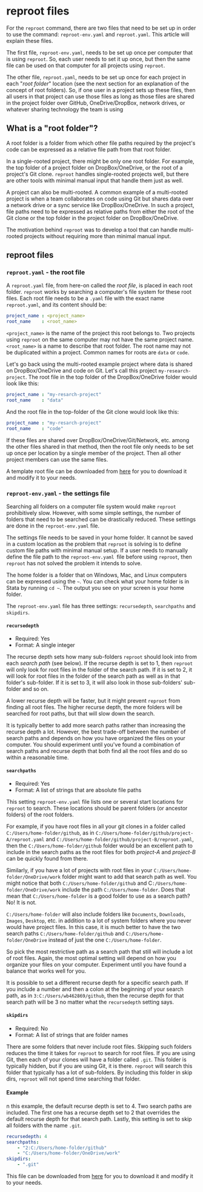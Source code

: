 # reproot files

For the `reproot` command, there are two files that need to be set up in order to use the command: `reproot-env.yaml` and `reproot.yaml`. This article will explain these files.

The first file, `reproot-env.yaml`, needs to be set up once per computer that is using `reproot`. So, each user needs to set it up once, but then the same file can be used on that computer for all projects using `reproot`.

The other file, `reproot.yaml`, needs to be set up once for each project in each "_root folder_" location (see the next section for an explanation of the concept of root folders). So, if one user in a project sets up these files, then all users in that project can use those files as long as those files are shared in the project folder over GitHub, OneDrive/DropBox, network drives, or whatever sharing technology the team is using

## What is a "root folder"?

A root folder is a folder from which other file paths required by the project's code can be expressed as a relative file path from that root folder.

In a single-rooted project, there might be only one root folder. For example, the top folder of a project folder on DropBox/OneDrive, or the root of a project's Git clone. `reproot` handles single-rooted projects well, but there are other tools with minimal manual input that handle them just as well.

A project can also be multi-rooted. A common example of a multi-rooted project is when a team collaborates on code using Git but shares data over a network drive or a sync service like DropBox/OneDrive. In such a project, file paths need to be expressed as relative paths from either the root of the Git clone or the top folder in the project folder on DropBox/OneDrive.

The motivation behind `reproot` was to develop a tool that can handle multi-rooted projects without requiring more than minimal manual input.

## reproot files

### `reproot.yaml` - the root file

A `reproot.yaml` file, from here-on called the _root file_, is placed in each root folder. `reproot` works by searching a computer's file system for these root files. Each root file needs to be a `.yaml` file with the exact name `reproot.yaml`, and its content should be:

```yaml
project_name : <project_name>
root_name    : <root_name>
```

`<project_name>` is the name of the project this root belongs to. Two projects using `reproot` on the same computer may not have the same project name. `<root_name>` is a name to describe that root folder. The root name may not be duplicated within a project. Common names for roots are `data` or `code`.

Let's go back using the multi-rooted example project where data is shared on DropBox/OneDrive and code on Git. Let's call this project `my-research-project`. The root file in the top folder of the DropBox/OneDrive folder would look like this:

```yaml
project_name : "my-resarch-project"
root_name    : "data"
```

And the root file in the top-folder of the Git clone would look like this:

```yaml
project_name : "my-resarch-project"
root_name    : "code"
```

If these files are shared over DropBox/OneDrive/Git/Network, etc. among the other files shared in that method, then the root file only needs to be set up once per location by a single member of the project. Then all other project members can use the same files.

A template root file can be downloaded from [here](https://github.com/worldbank/repkit/blob/main/src/dev/reproot.yaml) for you to download it and modify it to your needs.

### `reproot-env.yaml` - the settings file

Searching all folders on a computer file system would make `reproot` prohibitively slow. However, with some simple settings, the number of folders that need to be searched can be drastically reduced. These settings are done in the `reproot-env.yaml` file.

The settings file needs to be saved in your home folder. It cannot be saved in a custom location as the problem that `reproot` is solving is to define custom file paths with minimal manual setup. If a user needs to manually define the file path to the `reproot-env.yaml `file before using `reproot`, then `reproot` has not solved the problem it intends to solve.

The home folder is a folder that on Windows, Mac, and Linux computers can be expressed using the `~`. You can check what your home folder is in Stata by running `cd ~`. The output you see on your screen is your home folder.

The `reproot-env.yaml` file has three settings: `recursedepth`, `searchpaths` and `skipdirs`.

#### `recursedepth`

* Required: Yes
* Format: A single integer

The recurse depth sets how many sub-folders `reproot` should look into from each _search path_ (see below). If the recurse depth is set to 1, then `reproot` will only look for root files in the folder of the search path. If it is set to 2, it will look for root files in the folder of the search path as well as in that folder's sub-folder. If it is set to 3, it will also look in those sub-folders' sub-folder and so on.

A lower recurse depth will be faster, but it might prevent `reproot` from finding all root files. The higher recurse depth, the more folders will be searched for root paths, but that will slow down the search.

It is typically better to add more search paths rather than increasing the recurse depth a lot. However, the best trade-off between the number of search paths and depends on how you have organized the files on your computer. You should experiment until you've found a combination of search paths and recurse depth that both find all the root files and do so within a reasonable time.

#### `searchpaths`

* Required: Yes
* Format: A list of strings that are absolute file paths

This setting `reproot-env.yaml` file lists one or several start locations for `reproot` to search. These locations should be parent folders (or ancestor folders) of the root folders.

For example, if you have root files in all your git clones in a folder called `C:/Users/home-folder/github`, as in `C:/Users/home-folder/github/project-A/reproot.yaml` and `C:/Users/home-folder/github/project-B/reproot.yaml`, then the `C:/Users/home-folder/github` folder would be an excellent path to include in the search paths as the root files for both _project-A_ and _project-B_ can be quickly found from there.

Similarly, if you have a lot of projects with root files in your `C:/Users/home-folder/OneDrive/work` folder might want to add that search path as well. You might notice that both `C:/Users/home-folder/github` and C`:/Users/home-folder/OneDrive/work` include the path `C:/Users/home-folder`. Does that mean that `C:/Users/home-folder` is a good folder to use as a search path? No! It is not.

`C:/Users/home-folder` will also include folders like `Documents`, `Downloads`, `Images`, `Desktop`, etc. in addition to a lot of system folders where you never would have project files. In this case, it is much better to have the two search paths `C:/Users/home-folder/github` and `C:/Users/home-folder/OneDrive` instead of just the one `C:/Users/home-folder`.

So pick the most restrictive path as a search path that still will include a lot of root files. Again, the most optimal setting will depend on how you organize your files on your computer. Experiment until you have found a balance that works well for you.

It is possible to set a different recurse depth for a specific search path. If you include a number and then a colon at the beginning of your search path, as in `3:C:/Users/wb462869/github`, then the recurse depth for that search path will be 3 no matter what the `recursedepth` setting says.

#### `skipdirs`

* Required: No
* Format: A list of strings that are folder names

There are some folders that never include root files. Skipping such folders reduces the time it takes for `reproot` to search for root files. If you are using Git, then each of your clones will have a folder called `.git`. This folder is typically hidden, but if you are using Git, it is there. `reproot` will search this folder that typically has a lot of sub-folders. By including this folder in skip dirs, `reproot` will not spend time searching that folder.

#### Example

n this example, the default recurse depth is set to 4. Two search paths are included. The first one has a recurse depth set to 2 that overrides the default recurse depth for that search path. Lastly, this setting is set to skip all folders with the name `.git`.

```yaml
recursedepth: 4
searchpaths:
    - "2:C:/Users/home-folder/github"
    - "C:/Users/home-folder/OneDrive/work"
skipdirs:
    - ".git"
```

This file can be downloaded from [here](https://github.com/worldbank/repkit/blob/main/src/dev/reproot-env.yaml) for you to download it and modify it to your needs.
